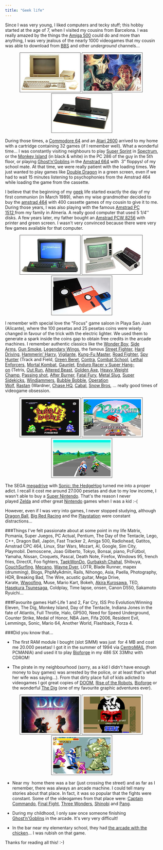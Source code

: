```yaml
---
title: "Geek life"
---
```


Since I was very young, I liked computers and tecky stuff; this hobby started at the age of 7, when I visited my cousins from Barcelona. I was really amazed by the things the <a href="http://en.wikipedia.org/wiki/Amiga_500" target="_blank">Amiga 500</a> could do and more than anything, I was very jealous of the nearly 1000 videogames that my cousin was able to download from <a href="http://en.wikipedia.org/wiki/Bulletin_board_system" target="_blank">BBS</a> and other <em>underground </em>channels…
<p style="text-align: center"><img style="display: inline-block" title="Amiga 500" src="./images/amiga_500_fqanhl.jpg" alt="Amiga 500" /> <img style="display: inline-block" title="Monkey Island" src="./images/monkeyisland1_nipjcs.jpg" alt="Monkey Island" /> <img style="display: inline-block" src="./images/atari_2600_enwved.jpg" alt="atari_2600" width="200" height="130" /></p>
During those times, a <a href="http://en.wikipedia.org/wiki/Commodore_64" target="_blank">Commodore 64</a> and an <a href="http://en.wikipedia.org/wiki/Atari_2600" target="_blank">Atari 2600</a> arrived to my home with a cartridge containing 32 games (if I remember well). What a wonderful time... I was constantly visiting neighbours to play <a href="http://en.wikipedia.org/wiki/Super_Sprint" target="_blank">Super Sprint</a> in <a href="http://en.wikipedia.org/wiki/Sinclair_ZX_Spectrum" target="_blank">Spectrum</a>, or the <a href="http://en.wikipedia.org/wiki/The_Secret_of_Monkey_Island" target="_blank">Monkey Island</a> (in black &amp; white) in the PC 286 of the guy in the 5th floor, or playing <a href="http://en.wikipedia.org/wiki/Ghosts_%27n_Goblins" target="_blank">Ghost’n'Goblins</a> in the <a href="http://en.wikipedia.org/wiki/Amstrad_CPC_664" target="_blank">Amstrad 664</a> with  3” floppys! of my school mate. At that time, we were really patient with the loading times. We just wanted to play games like <a href="http://en.wikipedia.org/wiki/Double_Dragon_%28arcade_game%29" target="_blank">Double Dragon</a> in a green screen, even if we had to wait 15 minutes listening to psychophonies from the Amstrad 464 while loading the game from the cassette.

I believe that the beginning of my <a href="http://en.wikipedia.org/wiki/Geek" target="_blank">geek</a> life started exactly the day of my first communion (in March 1989), when my wise grandmother decided to buy the <a href="http://en.wikipedia.org/wiki/Amstrad_464" target="_blank">amstrad 464</a> with 400 cassette games of my cousin to give it to me. During those years, I was also playing with the famous <a href="http://en.wikipedia.org/wiki/Amstrad_1512" target="_blank">Amstrad PC 1512 </a>from my family in Almería. A really good computer that used 5 1/4'' disks. A few years later, my father bought an <a href="http://en.wikipedia.org/wiki/Amstrad_PCW#PCW_8256_and_8512" target="_blank">Amstrad PCW 8256</a> with printer and green screen. I wasn't very convinced because there were very few games available for that computer.
<p style="text-align: center"><img style="display: inline-block" title="Amstrad CPC 464" src="./images/amstrad_cpc_4641_fuxahs.jpg" alt="Amstrad CPC 464" /> <img style="display: inline-block"title="Amstrad PCW 8256" src="./images/amstrad_82561_vmmngh.jpg" alt="Amstrad PCW 8256" /> <img style="display: inline-block" title="Computer discs" src="./images/discs_yzv7gv.jpg" alt="Computer discs" width="200" height="130" /></p>
I remember with special love the "Focus" game saloon in Playa San Juan (Alicante), where the 100 pesetas and 25 pesetas coins were wisely changed in favour of the trick with the electric lighter. We used them to generate a spark inside the coins gap to obtain free credits in the arcade machines. I remember authentic classics like the <a href="http://en.wikipedia.org/wiki/Wonder_Boy_%28Arcade%29" target="_blank">Wonder Boy</a>, <a href="http://en.wikipedia.org/wiki/Side_Arms" target="_blank">Side Arms</a>, <a href="http://en.wikipedia.org/wiki/Gun.Smoke" target="_blank">Gun Smoke</a>, <a href="http://en.wikipedia.org/wiki/Legendary_Wings" target="_blank">Legendary Wings</a>, the famous <a href="http://en.wikipedia.org/wiki/Street_Fighter_%28series%29" target="_blank">Street Fighter</a>, <a href="http://www.system16.com/hardware.php?id=770" target="_blank">Hard Driving</a>, <a href="http://www.system16.com/hardware.php?id=743" target="_blank">Hammerin’ Harry</a>, <a href="http://www.system16.com/hardware.php?id=740" target="_blank">Vigilante</a>, <a href="http://en.wikipedia.org/wiki/Kung_Fu_%28video_game%29" target="_blank">Kung-Fu Master</a>, <a href="http://en.wikipedia.org/wiki/Road_Fighter" target="_blank">Road Fighter</a>, <a href="http://en.wikipedia.org/wiki/Spy_Hunter" target="_blank">Spy Hunter</a> (Track and Field, <a href="http://www.system16.com/hardware.php?id=560" target="_blank">Green Beret</a>, <a href="http://en.wikipedia.org/wiki/Contra_%28arcade_game%29" target="_blank">Contra</a>, <a href="http://www.system16.com/hardware.php?id=565" target="_blank">Combat School</a>, <a href="http://en.wikipedia.org/wiki/Lethal_Enforcers" target="_blank">Lethal Enforcers</a>, <a href="http://en.wikipedia.org/wiki/Mortal_Kombat_%28video_game%29" target="_blank">Mortal Kombat</a>, <a href="http://en.wikipedia.org/wiki/Gauntlet_%28arcade_game%29" target="_blank">Gaunlet</a>, <a href="http://www.system16.com/hardware.php?id=696" target="_blank">Enduro Racer y Super Hang-on</a> (Tetris, <a href="http://en.wikipedia.org/wiki/Out_Run" target="_blank">Out Run</a>, <a href="http://en.wikipedia.org/wiki/Altered_Beast" target="_blank">Altered Beast</a>, <a href="http://en.wikipedia.org/wiki/Golden_Axe" target="_blank">Golden Axe</a>, <a href="http://www.klov.com/game_detail.php?letter=H&amp;game_id=8098" target="_blank">Heavy Weight Champ</a>, <a href="http://www.ysrnry.co.uk/articles/passingshot-67.htm" target="_blank">Passing shot</a>, <a href="http://en.wikipedia.org/wiki/After_Burner" target="_blank">After Burner</a>, <a href="http://en.wikipedia.org/wiki/Fatal_Fury" target="_blank">Fatal Fury</a>, <a href="http://en.wikipedia.org/wiki/Metal_Slug" target="_blank">Metal Slug</a>, <a href="http://www.klov.com/game_detail.php?game_id=9939" target="_blank">Super Sidekicks</a>, <a href="http://www.klov.com/game_detail.php?game_id=10441" target="_blank">Windjammers</a>, <a href="http://en.wikipedia.org/wiki/Bubble_Bobble" target="_blank">Bubble Bobble</a>, <a href="http://en.wikipedia.org/wiki/Operation_Wolf" target="_blank">Operation Wolf</a>, <a href="http://en.wikipedia.org/wiki/Rastan_Saga" target="_blank">Rastan</a> (Wardner, <a href="http://en.wikipedia.org/wiki/Chase_HQ" target="_blank">Chase HQ</a>, <a href="http://en.wikipedia.org/wiki/Cabal_%28arcade_game%29" target="_blank">Cabal</a>, <a href="http://en.wikipedia.org/wiki/Snow_Bros" target="_blank">Snow Bros</a>, … really good times of videogame obsession.
<p style="text-align: center"><img style="display: inline-block" title="Bubble Bobble" src="./images/bubblebobble1_xg3opu.jpg" alt="Bubble Bobble" /> <img style="display: inline-block" title="Outrun" src="./images/outrun1_jrnhts.jpg" alt="Outrun" /> <img style="display: inline-block" title="Hang-on" src="./images/hangon_uvh0es.jpg" alt="Hang-on" width="200" height="130" /></p>
The SEGA <a href="http://en.wikipedia.org/wiki/Sega_Mega_Drive" target="_blank">megadrive</a> with <a href="http://en.wikipedia.org/wiki/Sonic_the_Hedgehog_%28Mega_Drive%29" target="_blank">Sonic: the HedgeHog</a> turned me into a proper adict. I recall it cost me around 27.000 pesetas and due to my low income, I wasn't able to buy a <a href="http://en.wikipedia.org/wiki/Super_Nintendo_Entertainment_System" target="_blank">Super Nintendo</a>. That's the reason I never played <a href="http://en.wikipedia.org/wiki/The_Legend_of_Zelda" target="_blank">Zelda</a> and other great <a href="http://en.wikipedia.org/wiki/Nintendo" target="_blank">Nintendo</a> games when I was a kid :-(

However, even if I was very into games, I never stopped studying, although <a href="http://en.wikipedia.org/wiki/Dragon_Ball" target="_blank">Dragon Ball</a>, <a href="http://www.mobygames.com/game/big-red-racing" target="_blank">Big Red Racing</a> and the <a href="http://en.wikipedia.org/wiki/PlayStation" target="_blank">Playstation</a> were constant distractions…

###Things I've felt passionate about at some point in my life
Matrix, Pcmania, Super Juegos, PC Actual, Pentium, The Day of the Tentacle, Lego, C++, Dragon Ball, Japón, Fast Tracker 2, Amiga 500, Radiohead, Gatitos, Amstrad CPC 464, Linux, Star Wars, Mozart, AI, Google, Sim City, Playmobil. Demoscene, Joao Gilberto, Tokyo, Bonsai, piano, PcFútbol, Yamaha, Nissan, Croquets, Pascal, Death Note, Firefox, Windows 95, french fries, DirectX, Foo fighters, <a href="http://en.wikipedia.org/wiki/Taekwondo" target="_blank">TaekWonDo</a>, <a href="http://en.wikipedia.org/wiki/Gurbaksh_Chahal">Gurbaksh Chahal</a>, Shibuya, <a href="https://www.couchsurfing.org/">CouchSurfing</a>, <a href="http://en.wikipedia.org/wiki/Meccano">Mecano</a>, <a href="http://en.wikipedia.org/wiki/Wayne_Dyer">Wayne Dyer</a>, LOTR, Blade Runner, mapex (drumming), Blogs, PhpMyAdmin, Rails, Nihongo, Asia, Paella, Photography, HDR, Breaking Bad, The Wire, acustic guitar, Mega Drive, Karate, <a href="http://wwoofinternational.org/">Wwoofing</a>, Muse, Mario Kart, Bokeh, <a href="http://en.wikipedia.org/wiki/Akira_Kurosawa">Akira Kurosawa</a>, TED, <a href="http://www.gazpachu.com/la-historia-de-hasekura-tsunenaga/">Hasekura Tsunesaga</a>, Coldplay, Time lapse, onsen, Canon D550, Sakamoto Ryuichi…

###Favourite games
Half-Life 1 and 2, Far Cry, ISS Pro Evolution/Winning Eleven, The Dig, Monkey Island, Day of the Tentacle, Indiana Jones in the fate of Atlantis, Full Throtle, Halo, GP500, Need for Speed Underground, Counter Strike, Medal of Honor, NBA Jam, Fifa 2006, Resident Evil, Lemmings, Sonic, Mario 64, Another World, Flashback, Forza 4.

###Did you know that...
* The first RAM module I bought (slot SIMM) was just  for 4 MB and cost me 20.000 pesetas! I got it in the summer of 1994 via <a href="http://www.centromail.es/" target="_blank">CentroMAIL</a> (from PCMANIA) and used it to play <a href="http://en.wikipedia.org/wiki/Bioforge" target="_blank">Bioforge</a> in my 486 SX 33Mhz with CDROM!

* The pirate in my neighbourhood (sorry, as a kid I didn't have enough money to buy games) was arrested by the police, or at least that's what her wife was saying…). From that dirty place full of kids adicted to videogames I got great copies of <a href="http://en.wikipedia.org/wiki/Doom" target="_blank">DOOM</a>, <a href="http://en.wikipedia.org/wiki/Rise_of_the_Robots" target="_blank">Rise of the Robots</a>, <a href="http://en.wikipedia.org/wiki/Bioforge" target="_blank">Bioforge</a> or the wonderful <a href="http://en.wikipedia.org/wiki/The_Dig" target="_blank">The Dig</a> (one of my favourite graphic adventures ever).
<p style="text-align: center"><img style="display: inline-block" title="The DIG" src="./images/thedig1_oojebx.jpg" alt="The DIG" /> <img style="display: inline-block" title="Shinobi" src="./images/shinobi1_wraany.jpg" alt="Shinobi" /> <img style="display: inline-block" src="./images/captain_comando_wtfjut.jpg" alt="captain_comando" width="200" height="130" /></p>

* Near my  home there was a bar (just crossing the street) and as far as I remember, there was always an arcade machine. I could tell many stories about that place. In fact, it was so popular that the fights were constant. Some of the videogames from that place were: <a href="http://en.wikipedia.org/wiki/Captain_Commando" target="_blank">Captain Commando</a>, <a href="http://en.wikipedia.org/wiki/Final_Fight" target="_blank">Final Fight</a>, <a href="http://www.vazcomics.org/mamend/T/3wonders_midnite.htm" target="_blank">Three Wonders</a>, <a href="http://en.wikipedia.org/wiki/Shinobi_series#Shinobi_.281987.29" target="_blank">Shinobi</a> and <a href="http://en.wikipedia.org/wiki/Buster_Bros" target="_blank">Pang</a>.

* During my childhood, I only saw once someone finishing <a href="http://en.wikipedia.org/wiki/Ghosts'n_Goblins">Ghost’n'Goblins</a> in the arcade. It's very very difficult!

* In the bar near my elementary school, they had <a href="http://en.wikipedia.org/wiki/New_Zealand_Story" target="_blank">the arcade with the chicken</a>... I was rubish on that game.

Thanks for reading all this! :-)

